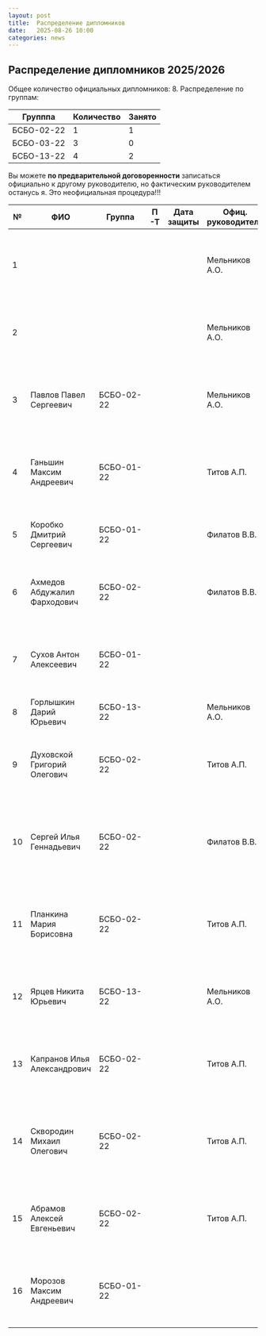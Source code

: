 ```yaml
---
layout: post
title:  Распределение дипломников
date:   2025-08-26 10:00
categories: news
---
```

## Распределение дипломников 2025/2026

Общее количество официальных дипломников: 8.
Распределение по группам:

| Групппа    | Количество |Занято |
| -----------|------------|-------|
| БСБО-02-22 | 1          |   1   |
| БСБО-03-22 | 3          |   0   |
| БСБО-13-22 | 4          |   2   |

Вы можете __по предварительной договоренности__ записаться официально к другому руководителю, но фактическим руководителем останусь я. Это неофициальная процедура!!!

| №    | ФИО                                   | Группа        | П-Т    |Дата защиты| Офиц. руководитель        | Тема                                                                                       | Характеристика предм. обл. |
| -----| ------------------------------------- | ------------- | ------ | --------- | ------------------------- | -------------------------------------------------------------------------------------------|---|
| 1    |                                       |               |        |           | Мельников А.О.            | Разработка программно-математических средств для оптимизации параметров ЭМГ интерфейса.    |   |
| 2    |                                       |               |        |           | Мельников А.О.            | Разработка иммерсивного трехмерного интерфейса на основе анализа сигналов ЭМГ.        |https://threejs.org/ либо аналог, демо |
| 3    |Павлов Павел Сергеевич                 |БСБО-02-22     |        |           | Мельников А.О.            | Разработка инструментальных средств автоматизированного преобразования документов в аудиокниги|   |
| 4    |Ганьшин Максим Андреевич               |БСБО-01-22     |        |           | Титов А.П.                | Разработка программно-математических средств для обнаружения синтезированных фрагментов в звуке|   |
| 5    |Коробко Дмитрий Сергеевич              |БСБО-01-22     |        |           | Филатов В.В.              | Разработка программных средств  для аутентификации пользователя по речи|   |
| 6    |Ахмедов Абдужалил Фарходович           |БСБО-02-22     |        |           | Филатов В.В.              | Разработка программного обеспечения для автоматизированного анализа аудиозаписи совещаний|   |
| 7    |Сухов Антон Алексеевич                 |БСБО-01-22     |        |           |                           | Разработка процедуры параметрической идентификации модели формирования звуковых эффектов|   |
| 8    | Горлышкин Дарий Юрьевич               |БСБО-13-22     |        |           | Мельников А.О.            |                                                     |   |
| 9    | Духовской Григорий Олегович           |БСБО-02-22     |        |           | Титов А.П.                | Разработка серверной части интерактивной системы личной эффективности и формирования самодисциплины  |   |
| 10   | Сергей Илья Геннадьевич               |БСБО-02-22     |        |           | Филатов В.В.              | Создание веб-приложения для формирования и контроля персональных целей на основе характеристик пользователя  |   |
| 11   | Планкина Мария Борисовна              |БСБО-02-22     |        |           | Титов А.П.                | Создание программно-математических средств для обработки данных сканирующего лазерного волнографа |   |
| 12   | Ярцев Никита Юрьевич                  |БСБО-13-22     |        |           | Мельников А.О.            | Разработка профессионального аудио-интерфейса с аппаратной обработкой звуковых эффектов  |   |
| 13   | Капранов Илья Александрович           |БСБО-02-22     |        |           | Титов А.П.                | Разработка интеллектуальной системы тестирования и оценки знаний по техническим специальностям  |   |
| 14   | Сквородин Михаил Олегович             |БСБО-02-22     |        |           | Титов А.П.                | Разработка программно-математических средств для идентификации пользователя по сигналу электромиографии  |   |
| 15   | Абрамов Алексей Евгеньевич            |БСБО-02-22     |        |           | Титов А.П.                | Разработка программно-математических средств для идентификации пользователя на основе жестов  |    |
| 16   | Морозов Максим Андреевич              |БСБО-01-22     |        |           |                           | Разработка программно-математических средств для обнаружения скрытой информации в аудиофайлах |    |







